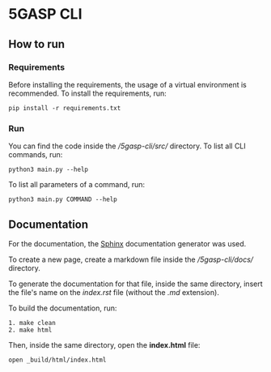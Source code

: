 # 5GASP CLI

## How to run

### Requirements

Before installing the requirements, the usage of a virtual environment is recommended.
To install the requirements, run:

    pip install -r requirements.txt

### Run

You can find the code inside the */5gasp-cli/src/* directory.
To list all CLI commands, run:

    python3 main.py --help

To list all parameters of a command, run:

    python3 main.py COMMAND --help

## Documentation

For the documentation, the [Sphinx](https://www.sphinx-doc.org/en/master/) documentation generator was used.

To create a new page, create a markdown file inside the */5gasp-cli/docs/* directory.

To generate the documentation for that file, inside the same directory, insert the file's name on the *index.rst* file (without the *.md* extension).

To build the documentation, run:

    1. make clean
    2. make html

Then, inside the same directory, open the **index.html** file:

    open _build/html/index.html
